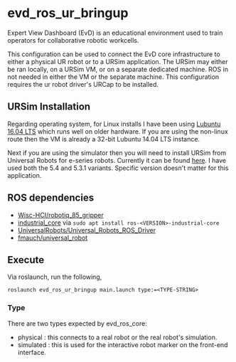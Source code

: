 # evd_ros_ur_bringup
Expert View Dashboard (EvD) is an educational environment used to train operators
for collaborative robotic workcells.

This configuration can be used to connect the EvD core infrastructure to
either a physical UR robot or to a URSim application. The URSim may either be
ran locally, on a URSim VM, or on a separate dedicated machine. ROS in not needed
in either the VM or the separate machine. This configuration requires the ur robot
driver's URCap to be installed.

## URSim Installation
Regarding operating system, for Linux installs I have been using
[Lubuntu 16.04 LTS](http://cdimage.ubuntu.com/lubuntu/releases/16.04/release/) which
runs well on older hardware. If you are using the non-linux route then the VM
is already a 32-bit Lubuntu 14.04 LTS instance.

Next if you are using the simulator then you will need to install URSim from
Universal Robots for e-series robots. Currently it can be found
[here](https://www.universal-robots.com/download/?option=53319#section41511).
I have used both the 5.4 and 5.3.1 variants. Specific version doesn't matter for
this application.

## ROS dependencies

- [Wisc-HCI/robotiq_85_gripper](https://github.com/Wisc-HCI/robotiq_85_gripper)
- [industrial_core](http://wiki.ros.org/industrial_core) via `sudo apt install ros-<VERSION>-industrial-core`
- [UniversalRobots/Universal_Robots_ROS_Driver](https://github.com/UniversalRobots/Universal_Robots_ROS_Driver)
- [fmauch/universal_robot](https://github.com/fmauch/universal_robot)

## Execute

Via roslaunch, run the following,

```
roslaunch evd_ros_ur_bringup main.launch type:=<TYPE-STRING>
```

### Type
There are two types expected by evd_ros_core:
- physical : this connects to a real robot or the real robot's simulation.
- simulated : this is used for the interactive robot marker on the front-end interface.

